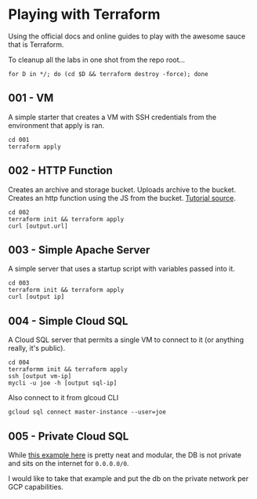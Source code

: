 # Playing with Terraform

Using the official docs and online guides to play with the awesome sauce that is Terraform.

To cleanup all the labs in one shot from the repo root...

    for D in */; do (cd $D && terraform destroy -force); done

## 001 - VM

A simple starter that creates a VM with SSH credentials from the environment that apply is ran.

    cd 001 
    terraform apply

## 002 - HTTP Function

Creates an archive and storage bucket. Uploads archive to the bucket.  Creates an http function using the JS from the bucket.  [Tutorial source](https://opencredo.com/blogs/google-cloudfunctions-with-terraform/).

    cd 002
    terraform init && terraform apply
    curl [output.url]

## 003 - Simple Apache Server

A simple server that uses a startup script with variables passed into it.

    cd 003
    terraform init && terraform apply
    curl [output ip]

## 004 - Simple Cloud SQL

A Cloud SQL server that permits a single VM to connect to it (or anything really, it's public).  

    cd 004
    terraformm init && terraform apply
    ssh [output vm-ip]
    mycli -u joe -h [output sql-ip]

Also connect to it from glcoud CLI

    gcloud sql connect master-instance --user=joe

## 005 - Private Cloud SQL

While [this example here](https://github.com/steinim/gcp-terraform-workshop/tree/task6) is pretty neat and modular, the DB is not private and sits on the internet for `0.0.0.0/0`.

I would like to take that example and put the db on the private network per GCP capabilities.